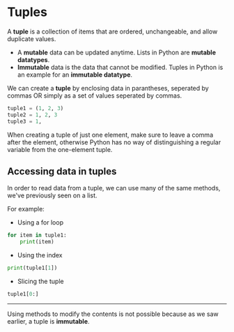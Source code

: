 # Tuples

A **tuple** is a collection of items that are ordered, unchangeable, and allow duplicate values.

* A **mutable** data can be updated anytime. Lists in Python are **mutable datatypes**.
* **Immutable** data is the data that cannot be modified. Tuples in Python is an example for an **immutable datatype**.

We can create a **tuple** by enclosing data in parantheses, seperated by commas OR simply as a set of values seperated by commas.

```python
tuple1 = (1, 2, 3)
tuple2 = 1, 2, 3
tuple3 = 1,
```
When creating a tuple of just one element, make sure to leave a comma after the element, otherwise Python has no way of distinguishing a regular variable from the one-element tuple.
## Accessing data in tuples
In order to read data from a tuple, we can use many of the same methods, we've previously seen on a list.

For example:
* Using a for loop
```python
for item in tuple1:
    print(item)
```
* Using the index
```python
print(tuple1[1])
```
* Slicing the tuple
```python
tuple1[0:]
```
---
Using methods to modify the contents is not possible because as we saw earlier, a tuple is **immutable**.